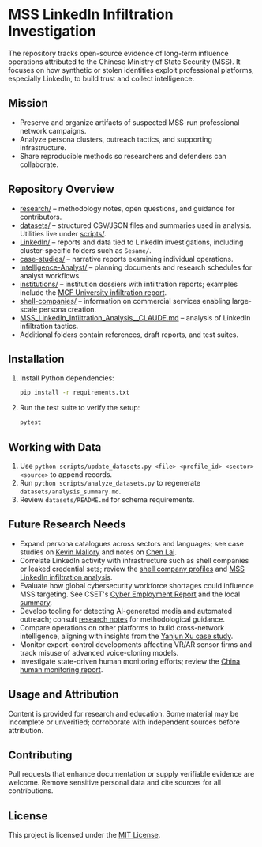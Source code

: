 # MSS LinkedIn Infiltration Investigation

The repository tracks open-source evidence of long-term influence operations attributed to the Chinese Ministry of State Security (MSS). It focuses on how synthetic or stolen identities exploit professional platforms, especially LinkedIn, to build trust and collect intelligence.

## Mission

- Preserve and organize artifacts of suspected MSS-run professional network campaigns.
- Analyze persona clusters, outreach tactics, and supporting infrastructure.
- Share reproducible methods so researchers and defenders can collaborate.

## Repository Overview

- [research/](research/) – methodology notes, open questions, and guidance for contributors.
- [datasets/](datasets/) – structured CSV/JSON files and summaries used in analysis. Utilities live under [scripts/](scripts/).
- [LinkedIn/](LinkedIn/) – reports and data tied to LinkedIn investigations, including cluster-specific folders such as `Sesame/`.
- [case-studies/](case-studies/) – narrative reports examining individual operations.
- [Intelligence-Analyst/](Intelligence-Analyst/) – planning documents and research schedules for analyst workflows.
- [institutions/](institutions/) – institution dossiers with infiltration reports; examples include the [MCF University infiltration report](MCF_University_Infiltration_Report.md).
- [shell-companies/](shell-companies/) – information on commercial services enabling large-scale persona creation.
- [MSS_LinkedIn_Infiltration_Analysis__CLAUDE.md](MSS_LinkedIn_Infiltration_Analysis__CLAUDE.md) – analysis of LinkedIn infiltration tactics.
- Additional folders contain references, draft reports, and test suites.

## Installation

1. Install Python dependencies:

   ```bash
   pip install -r requirements.txt
   ```

2. Run the test suite to verify the setup:

   ```bash
   pytest
   ```

## Working with Data

1. Use `python scripts/update_datasets.py <file> <profile_id> <sector> <source>` to append records.
2. Run `python scripts/analyze_datasets.py` to regenerate `datasets/analysis_summary.md`.
3. Review `datasets/README.md` for schema requirements.

## Future Research Needs

- Expand persona catalogues across sectors and languages; see case studies on [Kevin Mallory](case-studies/kevin-mallory/) and notes on [Chen Lai](case-studies/chen-lai/notes.md).
- Correlate LinkedIn activity with infrastructure such as shell companies or leaked credential sets; review the [shell company profiles](shell-companies/README.md) and [MSS LinkedIn infiltration analysis](MSS_LinkedIn_Infiltration_Analysis__CLAUDE.md).
- Evaluate how global cybersecurity workforce shortages could influence MSS targeting. See CSET's [Cyber Employment Report](https://cset.georgetown.edu/wp-content/uploads/t0231_cyber_employment_report_EN.pdf) and the local [summary](research/cyber_employment_report_summary.md).
- Develop tooling for detecting AI-generated media and automated outreach; consult [research notes](research/README.md) for methodological guidance.
- Compare operations on other platforms to build cross-network intelligence, aligning with insights from the [Yanjun Xu case study](case-studies/yanjun-xu/).
- Monitor export-control developments affecting VR/AR sensor firms and track misuse of advanced voice-cloning models.
- Investigate state-driven human monitoring efforts; review the [China human monitoring report](research/china_human_monitoring_report.md).

## Usage and Attribution

Content is provided for research and education. Some material may be incomplete or unverified; corroborate with independent sources before attribution.

## Contributing

Pull requests that enhance documentation or supply verifiable evidence are welcome. Remove sensitive personal data and cite sources for all contributions.

## License

This project is licensed under the [MIT License](LICENSE).
